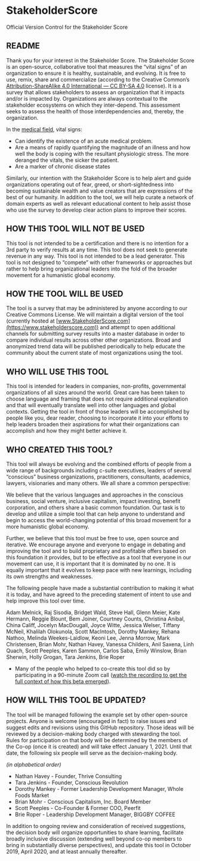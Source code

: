 # StakeholderScore
Official Version Control for the Stakeholder Score

## README

Thank you for your interest in the Stakeholder Score. The Stakeholder Score is an open-source, collaborative tool that measures the “vital signs” of an organization to ensure it is healthy, sustainable, and evolving. It is free to use, remix, share and commercialize (according to the Creative Common’s [Attribution-ShareAlike 4.0 International — CC BY-SA 4.0](https://creativecommons.org/licenses/by-sa/4.0/)  license). It is a survey that allows stakeholders to assess an organization that it impacts and/or is impacted by. Organizations are always contextual to the stakeholder ecosystems on which they inter-depend. This assessment seeks to assess the health of those interdependencies and, thereby, the organization.

In the [medical field](https://prohealthsys.com/central/assessment/physical-assessment/vital-signs/vital_signs/), vital signs:

- Can identify the existence of an acute medical problem.
- Are a means of rapidly quantifying the magnitude of an illness and how well the body is coping with the resultant physiologic stress. The more deranged the vitals, the sicker the patient.
- Are a marker of chronic disease states

Similarly, our intention with the Stakeholder Score is to help alert and guide organizations operating out of fear, greed, or short-sightedness into becoming sustainable wealth and value creators that are expressions of the best of our humanity. In addition to the tool, we will help curate a network of domain experts as well as relevant educational content to help assist those who use the survey to develop clear action plans to improve their scores.

## HOW THIS TOOL WILL NOT BE USED
This tool is not intended to be a certification and there is no intention for a 3rd party to verify results at any time. This tool does not seek to generate revenue in any way.  This tool is not intended to be a lead generator. This tool is not designed to “compete” with other frameworks or approaches but rather to help bring organizational leaders into the fold of the broader movement for a humanistic global economy.

## HOW THE TOOL WILL BE USED
The tool is a survey that may be administered by anyone according to our Creative Commons License. We will maintain a digital version of the tool (currently hosted at [www.StakeholderScore.com](https://www.stakeholderscore.com)) and attempt to open additional channels for submitting survey results into a master database in order to compare individual results across other other organizations. Broad and anonymized trend data will be published periodically to help educate the community about the current state of most organizations using the tool.

## WHO WILL USE THIS TOOL
This tool is intended for leaders in companies, non-profits, governmental organizations of all sizes around the world. Great care has been taken to choose language and framing that does not require additional explanation and that will eventually translate well into other languages and global contexts. Getting the tool in front of those leaders will be accomplished by people like you, dear reader, choosing to incorporate it into your efforts to help leaders broaden their aspirations for what their organizations can accomplish and how they might better achieve it.

## WHO CREATED THIS TOOL?
This tool will always be evolving and the combined efforts of people from a wide range of backgrounds including c-suite executives, leaders of several “conscious” business organizations, practitioners, consultants, academics, lawyers, visionaries and many others.  We all share a common perspective:

We believe that the various languages and approaches in the conscious business, social venture, inclusive capitalism, impact investing, benefit corporation, and others share a basic common foundation. Our task is to develop and utilize a simple tool that can help anyone to understand and begin to access the world-changing potential of this broad movement for a more humanistic global economy. 

Further, we believe that this tool must be free to use, open source and iterative.  We encourage anyone and everyone to engage in debating and improving the tool and to build proprietary and profitable offers based on this foundation it provides, but to be effective as a tool that everyone in our movement can use, it is important that it is dominated by no one. It is equally important that it evolves to keep pace with new learnings, including its own strengths and weaknesses.

The following people have made a substantial contribution to making it what it is today, and  have agreed to the preceding statement of intent to use and help improve this tool over time.

Adam Melnick, Raj Sisodia, Bridget Wald, Steve Hall, Glenn Meier, Kate Hermann, Reggie Blount, Bem Joiner, Courtney Counts, Christina Anibal, China Califf, Jocelyn MacDougall, Joyce Witte, Jessica Welser, Tiffany McNeil, Khalilah Olokunola, Scott MacIntosh, Dorothy Mankey, Rehana Nathoo, Melinda Weekes-Laidlow, Keoni Lee, Jenna Morrow, Mark Christensen, Brian Mohr, Nathan Havey, Vanessa Childers, Anil Saxena, Linh Quach, Scott Peeples, Karen Sammon, Carlos Saba, Emily Winslow, Brian Sherwin, Holly Grogan, Tara Jenkins, Brie Roper

* Many of the people who helped to co-create this tool did so by participating in a 90-minute Zoom call ([watch the recording to get the full context of how this beta emerged](https://zoom.us/recording/share/uMtdjw72K_IgGTnWPsUQBlVSvSYY4fnWHCVsUy7QUnuwIumekTziMw)).

## HOW WILL THIS TOOL BE UPDATED?
The tool will be managed following the example set by other open-source projects. Anyone is welcome (encouraged in fact) to raise issues and suggest edits and revisions using this GitHub repository. Those ideas will be reviewed by a decision-making body charged with stewarding the tool. Rules for participation on that body will be determined by the members of the Co-op (once it is created) and will take effect January 1, 2021. Until that date, the following six people will serve as the decision-making body.

_(in alphabetical order)_
- Nathan Havey - Founder, Thrive Consulting 
- Tara Jenkins - Founder, Conscious Revolution
- Dorothy Mankey - Former Leadership Development Manager, Whole Foods Market 
- Brian Mohr - Conscious Capitalism, Inc. Board Member
- Scott Peeples - Co-Founder & Former COO, Peerfit
- Brie Roper - Leadership Development Manager, BIGGBY COFFEE

In addition to ongoing review and consideration of received suggestions, the decision body will organize opportunities to share learning, facilitate broadly inclusive discussion (extending well beyond co-op members to bring in substantially diverse perspectives), and update this tool in October 2019, April 2020, and at least annually thereafter.
